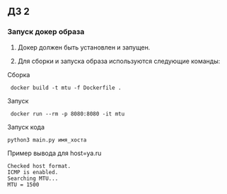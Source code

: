 ## ДЗ 2 ##


### Запуск докер образа ###

1) Докер должен быть установлен и запущен.

2) Для сборки и запуска образа используются следующие команды:

Сборка
```
 docker build -t mtu -f Dockerfile .
```

Запуск
```
 docker run --rm -p 8080:8080 -it mtu
```
Запуск кода
```
python3 main.py имя_хоста
```

Пример вывода для host=ya.ru
```
Checked host format.
ICMP is enabled.
Searching MTU...
MTU = 1500
```
